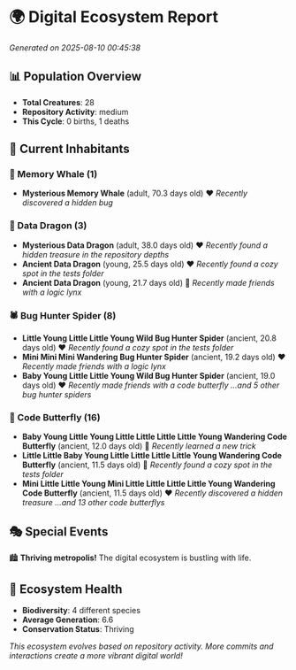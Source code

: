 # 🌍 Digital Ecosystem Report
*Generated on 2025-08-10 00:45:38*

## 📊 Population Overview
- **Total Creatures**: 28
- **Repository Activity**: medium
- **This Cycle**: 0 births, 1 deaths

## 👥 Current Inhabitants

### 🐋 Memory Whale (1)
- **Mysterious Memory Whale** (adult, 70.3 days old) ❤️
  *Recently discovered a hidden bug*

### 🐉 Data Dragon (3)
- **Mysterious Data Dragon** (adult, 38.0 days old) ❤️
  *Recently found a hidden treasure in the repository depths*
- **Ancient Data Dragon** (young, 25.5 days old) ❤️
  *Recently found a cozy spot in the tests folder*
- **Ancient Data Dragon** (young, 21.7 days old) 💛
  *Recently made friends with a logic lynx*

### 🕷️ Bug Hunter Spider (8)
- **Little Young Little Little Young Wild Bug Hunter Spider** (ancient, 20.8 days old) ❤️
  *Recently found a cozy spot in the tests folder*
- **Mini Mini Mini Wandering Bug Hunter Spider** (ancient, 19.2 days old) ❤️
  *Recently made friends with a logic lynx*
- **Baby Young Little Little Young Wild Bug Hunter Spider** (ancient, 19.0 days old) ❤️
  *Recently made friends with a code butterfly*
  *...and 5 other bug hunter spiders*

### 🦋 Code Butterfly (16)
- **Baby Young Little Young Little Little Little Little Young Wandering Code Butterfly** (ancient, 12.0 days old) 💛
  *Recently learned a new trick*
- **Little Little Baby Young Little Little Little Little Young Wandering Code Butterfly** (ancient, 11.5 days old) 💛
  *Recently found a cozy spot in the tests folder*
- **Mini Little Little Young Mini Little Little Little Little Young Wandering Code Butterfly** (ancient, 11.5 days old) ❤️
  *Recently discovered a hidden treasure*
  *...and 13 other code butterflys*

## 🎭 Special Events

🏙️ **Thriving metropolis!** The digital ecosystem is bustling with life.

## 🔬 Ecosystem Health
- **Biodiversity**: 4 different species
- **Average Generation**: 6.6
- **Conservation Status**: Thriving

*This ecosystem evolves based on repository activity. More commits and interactions create a more vibrant digital world!*